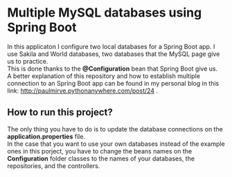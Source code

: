 # Multiple MySQL databases using Spring Boot
In this applicaton I configure two local databases for a Spring Boot app. I use Sakila and World databases, two databases that the MySQL page give us to practice.
<br>
 This is done thanks to the **@Configuration** bean that Spring Boot give us.
<br>
 A better explanation of this repository and how to establish multiple connection to an Spring Boot app can be found in my personal blog in this link: http://paulmirve.pythonanywhere.com/post/24 .
 
 ## How to run this project?
 The only thing you have to do is to update the database connections on the **application.properties** file.
 <br>
 In the case that you want to use your own databases instead of the example ones in this porject, you have to change the beans names on the **Configuration** folder classes to the names of your databases, the repositories, and the controllers. 
